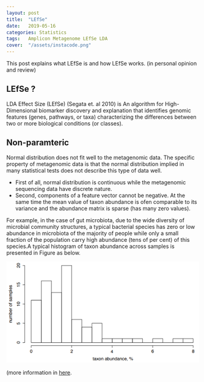 ```yaml
---
layout: post
title:  "LEfSe"
date:   2019-05-16
categories: Statistics
tags:	Amplicon Metagenome LEfSe LDA
cover:  "/assets/instacode.png"
---
```


This post explains what LEfSe is and how LEfSe works. (in personal opinion and review)

## LEfSe ?
LDA Effect Size (LEfSe) (Segata et. al 2010) is An algorithm for High-Dimensional biomarker discovery and explanation that identifies genomic features (genes, pathways, or taxa) characterizing the differences between two or more biological conditions (or classes).


## Non-paramteric 
Normal distribution does not fit well to the metagenomic data.
The specific property of metagenomic data is that the normal distribution implied in many statistical tests does not describe this type of data well. 
* First of all, normal distribution is continuous while the metagenomic sequencing data have discrete nature.
* Second, components of a feature vector cannot be negative. At the same time the mean value of taxon abundance is ofen comparable to its variance and the abundance matrix is sparse (has many zero values).

For example, in the case of gut microbiota, due to the wide diversity of microbial community structures, a typical bacterial species has zero or low abundance in microbiota of the majority of people while only a small fraction of the population carry high abundance (tens of per cent) of this species.A typical histogram of taxon abundance across samples is presented in Figure as below.

<a href="/assets/lefse/lefse_non-parametric.PNG" data-lightbox="falcon9-large" data-title="example">
  <img src="/assets/lefse/lefse_non-parametric.PNG" title="example">
</a>

(more information in [here](https://doi.org/10.21775/cimb.024.017).
